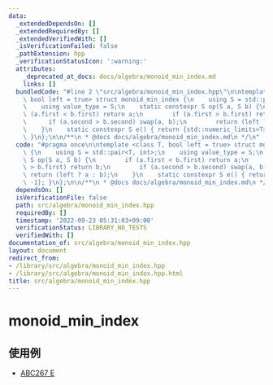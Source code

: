 ```yaml
---
data:
  _extendedDependsOn: []
  _extendedRequiredBy: []
  _extendedVerifiedWith: []
  _isVerificationFailed: false
  _pathExtension: hpp
  _verificationStatusIcon: ':warning:'
  attributes:
    _deprecated_at_docs: docs/algebra/monoid_min_index.md
    links: []
  bundledCode: "#line 2 \"src/algebra/monoid_min_index.hpp\"\n\ntemplate <class T,\
    \ bool left = true> struct monoid_min_index {\n    using S = std::pair<T, int>;\n\
    \    using value_type = S;\n    static constexpr S op(S a, S b) {\n        if\
    \ (a.first < b.first) return a;\n        if (a.first > b.first) return b;\n  \
    \      if (a.second > b.second) swap(a, b);\n        return (left ? a : b);\n\
    \    }\n    static constexpr S e() { return {std::numeric_limits<T>::max(), -1};\
    \ }\n};\n\n/**\n * @docs docs/algebra/monoid_min_index.md\n */\n"
  code: "#pragma once\n\ntemplate <class T, bool left = true> struct monoid_min_index\
    \ {\n    using S = std::pair<T, int>;\n    using value_type = S;\n    static constexpr\
    \ S op(S a, S b) {\n        if (a.first < b.first) return a;\n        if (a.first\
    \ > b.first) return b;\n        if (a.second > b.second) swap(a, b);\n       \
    \ return (left ? a : b);\n    }\n    static constexpr S e() { return {std::numeric_limits<T>::max(),\
    \ -1}; }\n};\n\n/**\n * @docs docs/algebra/monoid_min_index.md\n */"
  dependsOn: []
  isVerificationFile: false
  path: src/algebra/monoid_min_index.hpp
  requiredBy: []
  timestamp: '2022-09-23 05:31:03+09:00'
  verificationStatus: LIBRARY_NO_TESTS
  verifiedWith: []
documentation_of: src/algebra/monoid_min_index.hpp
layout: document
redirect_from:
- /library/src/algebra/monoid_min_index.hpp
- /library/src/algebra/monoid_min_index.hpp.html
title: src/algebra/monoid_min_index.hpp
---
```

# monoid_min_index

## 使用例

- [ABC267 E](https://atcoder.jp/contests/abc267/tasks/abc267_e)

